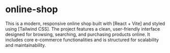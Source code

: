 # online-shop
This is a modern, responsive online shop built with [React + Vite] and styled using [Tailwind CSS]. The project features a clean, user-friendly interface designed for browsing, searching, and purchasing products online. It includes core e-commerce functionalities and is structured for scalability and maintainability.
